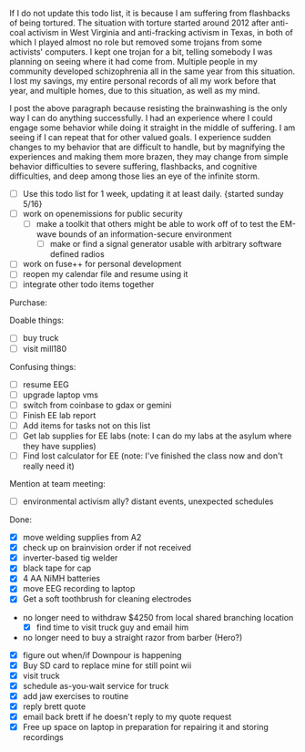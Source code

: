 If I do not update this todo list, it is because I am suffering from flashbacks of being tortured.  The situation with torture started around 2012 after anti-coal activism in West Virginia and anti-fracking activism in Texas, in both of which I played almost no role but removed some trojans from some activists' computers.  I kept one trojan for a bit, telling somebody I was planning on seeing where it had come from.  Multiple people in my community developed schizophrenia all in the same year from this situation.  I lost my savings, my entire personal records of all my work before that year, and multiple homes, due to this situation, as well as my mind.

I post the above paragraph because resisting the brainwashing is the only way I can do anything successfully.  I had an experience where I could engage some behavior while doing it straight in the middle of suffering.  I am seeing if I can repeat that for other valued goals.  I experience sudden changes to my behavior that are difficult to handle, but by magnifying the experiences and making them more brazen, they may change from simple behavior difficulties to severe suffering, flashbacks, and cognitive difficulties, and deep among those lies an eye of the infinite storm.

- [ ] Use this todo list for 1 week, updating it at least daily. {started sunday 5/16}
- [ ] work on openemissions for public security
  - [ ] make a toolkit that others might be able to work off of to test the EM-wave bounds of an information-secure environment
    - [ ] make or find a signal generator usable with arbitrary software defined radios
- [ ] work on fuse++ for personal development
- [ ] reopen my calendar file and resume using it
- [ ] integrate other todo items together

Purchase:

Doable things:
- [ ] buy truck
- [ ] visit mill180

Confusing things:
- [ ] resume EEG
- [ ] upgrade laptop vms
- [ ] switch from coinbase to gdax or gemini
- [ ] Finish EE lab report
- [ ] Add items for tasks not on this list
- [ ] Get lab supplies for EE labs (note: I can do my labs at the asylum where they have supplies)
- [ ] Find lost calculator for EE (note: I've finished the class now and don't really need it)

Mention at team meeting:
- [ ] environmental activism ally?  distant events, unexpected schedules

Done:
- [X] move welding supplies from A2
- [X] check up on brainvision order if not received
- [X] inverter-based tig welder
- [X] black tape for cap
- [X] 4 AA NiMH batteries
- [X] move EEG recording to laptop
- [x] Get a soft toothbrush for cleaning electrodes
- no longer need to withdraw $4250 from local shared branching location
   - [x] find time to visit truck guy and email him
- no longer need to buy a straight razor from barber (Hero?)
- [x] figure out when/if Downpour is happening
- [x] Buy SD card to replace mine for still point wii
- [x] visit truck
- [x] schedule as-you-wait service for truck
- [x] add jaw exercises to routine
- [x] reply brett quote
- [x] email back brett if he doesn't reply to my quote request
- [x] Free up space on laptop in preparation for repairing it and storing recordings
